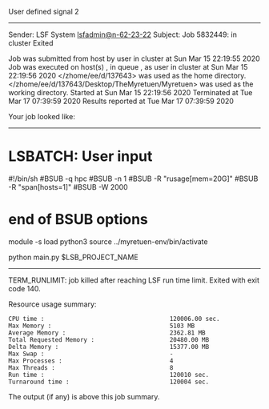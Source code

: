 User defined signal 2

------------------------------------------------------------
Sender: LSF System <lsfadmin@n-62-23-22>
Subject: Job 5832449: <NNAgent0Explorer-K-250> in cluster <dcc> Exited

Job <NNAgent0Explorer-K-250> was submitted from host <n-62-27-18> by user <s183905> in cluster <dcc> at Sun Mar 15 22:19:55 2020
Job was executed on host(s) <n-62-23-22>, in queue <hpc>, as user <s183905> in cluster <dcc> at Sun Mar 15 22:19:56 2020
</zhome/ee/d/137643> was used as the home directory.
</zhome/ee/d/137643/Desktop/TheMyretuen/Myretuen> was used as the working directory.
Started at Sun Mar 15 22:19:56 2020
Terminated at Tue Mar 17 07:39:59 2020
Results reported at Tue Mar 17 07:39:59 2020

Your job looked like:

------------------------------------------------------------
# LSBATCH: User input
#!/bin/sh
#BSUB -q hpc
#BSUB -n 1
#BSUB -R "rusage[mem=20G]"
#BSUB -R "span[hosts=1]"
#BSUB -W 2000
# end of BSUB options

module -s load python3
source ../myretuen-env/bin/activate

python main.py $LSB_PROJECT_NAME


------------------------------------------------------------

TERM_RUNLIMIT: job killed after reaching LSF run time limit.
Exited with exit code 140.

Resource usage summary:

    CPU time :                                   120006.00 sec.
    Max Memory :                                 5103 MB
    Average Memory :                             2362.81 MB
    Total Requested Memory :                     20480.00 MB
    Delta Memory :                               15377.00 MB
    Max Swap :                                   -
    Max Processes :                              4
    Max Threads :                                8
    Run time :                                   120010 sec.
    Turnaround time :                            120004 sec.

The output (if any) is above this job summary.

